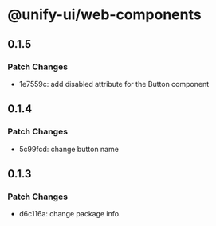 # @unify-ui/web-components

## 0.1.5

### Patch Changes

- 1e7559c: add disabled attribute for the Button component

## 0.1.4

### Patch Changes

- 5c99fcd: change button name

## 0.1.3

### Patch Changes

- d6c116a: change package info.
